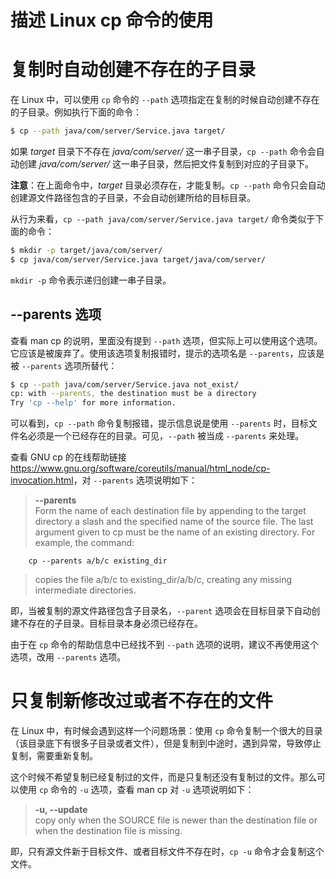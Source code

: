 # 描述 Linux cp 命令的使用

# 复制时自动创建不存在的子目录
在 Linux 中，可以使用 `cp` 命令的 `--path` 选项指定在复制的时候自动创建不存在的子目录。例如执行下面的命令：
```bash
$ cp --path java/com/server/Service.java target/
```
如果 *target* 目录下不存在 *java/com/server/* 这一串子目录，`cp --path` 命令会自动创建 *java/com/server/* 这一串子目录，然后把文件复制到对应的子目录下。

**注意**：在上面命令中，*target* 目录必须存在，才能复制。`cp --path` 命令只会自动创建源文件路径包含的子目录，不会自动创建所给的目标目录。

从行为来看，`cp --path java/com/server/Service.java target/` 命令类似于下面的命令：
```bash
$ mkdir -p target/java/com/server/
$ cp java/com/server/Service.java target/java/com/server/
```
`mkdir -p` 命令表示递归创建一串子目录。

## --parents 选项
查看 man cp 的说明，里面没有提到 `--path` 选项，但实际上可以使用这个选项。它应该是被废弃了。使用该选项复制报错时，提示的选项名是 `--parents`，应该是被 `--parents` 选项所替代：
```bash
$ cp --path java/com/server/Service.java not_exist/
cp: with --parents, the destination must be a directory
Try 'cp --help' for more information.
```
可以看到，`cp --path` 命令复制报错，提示信息说是使用 `--parents` 时，目标文件名必须是一个已经存在的目录。可见，`--path` 被当成 `--parents` 来处理。

查看 GNU cp 的在线帮助链接 <https://www.gnu.org/software/coreutils/manual/html_node/cp-invocation.html>，对 `--parents` 选项说明如下：
> **--parents**  
Form the name of each destination file by appending to the target directory a slash and the specified name of the source file. The last argument given to cp must be the name of an existing directory. For example, the command:
```
    cp --parents a/b/c existing_dir
```
> copies the file a/b/c to existing_dir/a/b/c, creating any missing intermediate directories.

即，当被复制的源文件路径包含子目录名，`--parent` 选项会在目标目录下自动创建不存在的子目录。目标目录本身必须已经存在。

由于在 `cp` 命令的帮助信息中已经找不到 `--path` 选项的说明，建议不再使用这个选项，改用 `--parents` 选项。

# 只复制新修改过或者不存在的文件
在 Linux 中，有时候会遇到这样一个问题场景：使用 `cp` 命令复制一个很大的目录（该目录底下有很多子目录或者文件），但是复制到中途时，遇到异常，导致停止复制，需要重新复制。

这个时候不希望复制已经复制过的文件，而是只复制还没有复制过的文件。那么可以使用 `cp` 命令的 `-u` 选项，查看 man cp 对 `-u` 选项说明如下：
> **-u, --update**  
copy only when the SOURCE file is newer than the destination file or when the destination file is missing.

即，只有源文件新于目标文件、或者目标文件不存在时，`cp -u` 命令才会复制这个文件。
